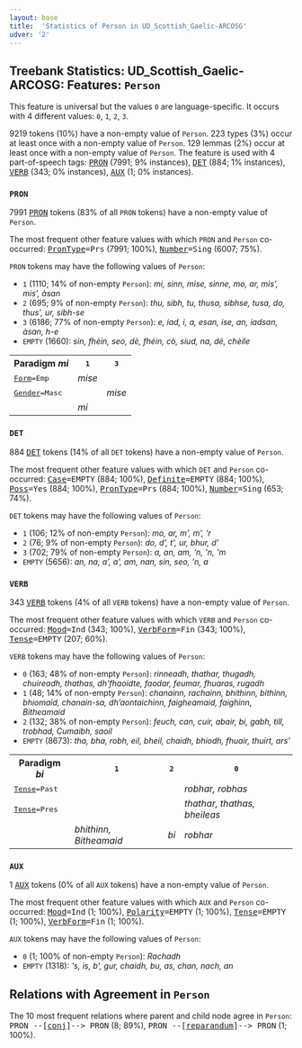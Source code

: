 ```yaml
---
layout: base
title:  'Statistics of Person in UD_Scottish_Gaelic-ARCOSG'
udver: '2'
---
```


## Treebank Statistics: UD_Scottish_Gaelic-ARCOSG: Features: `Person`

This feature is universal but the values `0` are language-specific.
It occurs with 4 different values: `0`, `1`, `2`, `3`.

9219 tokens (10%) have a non-empty value of `Person`.
223 types (3%) occur at least once with a non-empty value of `Person`.
129 lemmas (2%) occur at least once with a non-empty value of `Person`.
The feature is used with 4 part-of-speech tags: <tt><a href="gd_arcosg-pos-PRON.html">PRON</a></tt> (7991; 9% instances), <tt><a href="gd_arcosg-pos-DET.html">DET</a></tt> (884; 1% instances), <tt><a href="gd_arcosg-pos-VERB.html">VERB</a></tt> (343; 0% instances), <tt><a href="gd_arcosg-pos-AUX.html">AUX</a></tt> (1; 0% instances).

### `PRON`

7991 <tt><a href="gd_arcosg-pos-PRON.html">PRON</a></tt> tokens (83% of all `PRON` tokens) have a non-empty value of `Person`.

The most frequent other feature values with which `PRON` and `Person` co-occurred: <tt><a href="gd_arcosg-feat-PronType.html">PronType</a></tt><tt>=Prs</tt> (7991; 100%), <tt><a href="gd_arcosg-feat-Number.html">Number</a></tt><tt>=Sing</tt> (6007; 75%).

`PRON` tokens may have the following values of `Person`:

* `1` (1110; 14% of non-empty `Person`): <em>mi, sinn, mise, sinne, mo, ar, mis', mis’, àsan</em>
* `2` (695; 9% of non-empty `Person`): <em>thu, sibh, tu, thusa, sibhse, tusa, do, thus', ur, sibh-se</em>
* `3` (6186; 77% of non-empty `Person`): <em>e, iad, i, a, esan, ise, an, iadsan, àsan, h-e</em>
* `EMPTY` (1660): <em>sin, fhèin, seo, dè, fhéin, cò, siud, na, dé, chèile</em>

<table>
  <tr><th>Paradigm <i>mi</i></th><th><tt>1</tt></th><th><tt>3</tt></th></tr>
  <tr><td><tt><tt><a href="gd_arcosg-feat-Form.html">Form</a></tt><tt>=Emp</tt></tt></td><td><em>mise</em></td><td></td></tr>
  <tr><td><tt><tt><a href="gd_arcosg-feat-Gender.html">Gender</a></tt><tt>=Masc</tt></tt></td><td></td><td><em>mise</em></td></tr>
  <tr><td><tt></tt></td><td><em>mi</em></td><td></td></tr>
</table>

### `DET`

884 <tt><a href="gd_arcosg-pos-DET.html">DET</a></tt> tokens (14% of all `DET` tokens) have a non-empty value of `Person`.

The most frequent other feature values with which `DET` and `Person` co-occurred: <tt><a href="gd_arcosg-feat-Case.html">Case</a></tt><tt>=EMPTY</tt> (884; 100%), <tt><a href="gd_arcosg-feat-Definite.html">Definite</a></tt><tt>=EMPTY</tt> (884; 100%), <tt><a href="gd_arcosg-feat-Poss.html">Poss</a></tt><tt>=Yes</tt> (884; 100%), <tt><a href="gd_arcosg-feat-PronType.html">PronType</a></tt><tt>=Prs</tt> (884; 100%), <tt><a href="gd_arcosg-feat-Number.html">Number</a></tt><tt>=Sing</tt> (653; 74%).

`DET` tokens may have the following values of `Person`:

* `1` (106; 12% of non-empty `Person`): <em>mo, ar, m', m’, ’r</em>
* `2` (76; 9% of non-empty `Person`): <em>do, d', t', ur, bhur, d’</em>
* `3` (702; 79% of non-empty `Person`): <em>a, an, am, ’n, 'n, 'm</em>
* `EMPTY` (5656): <em>an, na, a’, a', am, nan, sin, seo, 'n, a</em>

### `VERB`

343 <tt><a href="gd_arcosg-pos-VERB.html">VERB</a></tt> tokens (4% of all `VERB` tokens) have a non-empty value of `Person`.

The most frequent other feature values with which `VERB` and `Person` co-occurred: <tt><a href="gd_arcosg-feat-Mood.html">Mood</a></tt><tt>=Ind</tt> (343; 100%), <tt><a href="gd_arcosg-feat-VerbForm.html">VerbForm</a></tt><tt>=Fin</tt> (343; 100%), <tt><a href="gd_arcosg-feat-Tense.html">Tense</a></tt><tt>=EMPTY</tt> (207; 60%).

`VERB` tokens may have the following values of `Person`:

* `0` (163; 48% of non-empty `Person`): <em>rinneadh, thathar, thugadh, chuireadh, thathas, dh'fhaoidte, faodar, feumar, fhuaras, rugadh</em>
* `1` (48; 14% of non-empty `Person`): <em>chanainn, rachainn, bhithinn, bithinn, bhiomaid, chanain-sa, dh’aontaichinn, faigheamaid, faighinn, Bitheamaid</em>
* `2` (132; 38% of non-empty `Person`): <em>feuch, can, cuir, abair, bi, gabh, till, trobhad, Cumaibh, saoil</em>
* `EMPTY` (8673): <em>tha, bha, robh, eil, bheil, chaidh, bhiodh, fhuair, thuirt, ars’</em>

<table>
  <tr><th>Paradigm <i>bi</i></th><th><tt>1</tt></th><th><tt>2</tt></th><th><tt>0</tt></th></tr>
  <tr><td><tt><tt><a href="gd_arcosg-feat-Tense.html">Tense</a></tt><tt>=Past</tt></tt></td><td></td><td></td><td><em>robhar, robhas</em></td></tr>
  <tr><td><tt><tt><a href="gd_arcosg-feat-Tense.html">Tense</a></tt><tt>=Pres</tt></tt></td><td></td><td></td><td><em>thathar, thathas, bheileas</em></td></tr>
  <tr><td><tt></tt></td><td><em>bhithinn, Bitheamaid</em></td><td><em>bi</em></td><td><em>robhar</em></td></tr>
</table>

### `AUX`

1 <tt><a href="gd_arcosg-pos-AUX.html">AUX</a></tt> tokens (0% of all `AUX` tokens) have a non-empty value of `Person`.

The most frequent other feature values with which `AUX` and `Person` co-occurred: <tt><a href="gd_arcosg-feat-Mood.html">Mood</a></tt><tt>=Ind</tt> (1; 100%), <tt><a href="gd_arcosg-feat-Polarity.html">Polarity</a></tt><tt>=EMPTY</tt> (1; 100%), <tt><a href="gd_arcosg-feat-Tense.html">Tense</a></tt><tt>=EMPTY</tt> (1; 100%), <tt><a href="gd_arcosg-feat-VerbForm.html">VerbForm</a></tt><tt>=Fin</tt> (1; 100%).

`AUX` tokens may have the following values of `Person`:

* `0` (1; 100% of non-empty `Person`): <em>Rachadh</em>
* `EMPTY` (1318): <em>'s, is, b', gur, chaidh, bu, as, chan, nach, an</em>

## Relations with Agreement in `Person`

The 10 most frequent relations where parent and child node agree in `Person`:
<tt>PRON --[<tt><a href="gd_arcosg-dep-conj.html">conj</a></tt>]--> PRON</tt> (8; 89%),
<tt>PRON --[<tt><a href="gd_arcosg-dep-reparandum.html">reparandum</a></tt>]--> PRON</tt> (1; 100%).

